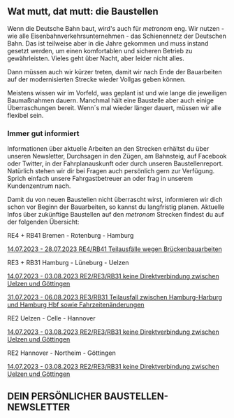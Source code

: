 Wat mutt, dat mutt: die Baustellen
----------

Wenn die Deutsche Bahn baut, wird's auch für *metronom* eng.
Wir nutzen - wie alle Eisenbahnverkehrsunternehmen - das Schienennetz der Deutschen Bahn. Das ist teilweise aber in die Jahre gekommen und muss instand gesetzt werden, um einen komfortablen und sicheren Betrieb zu gewährleisten. Vieles geht über Nacht, aber leider nicht alles.

Dann müssen auch wir kürzer treten, damit wir nach Ende der Bauarbeiten auf der modernisierten Strecke wieder Vollgas geben können.

Meistens wissen wir im Vorfeld, was geplant ist und wie lange die jeweiligen Baumaßnahmen dauern. Manchmal hält eine Baustelle aber auch einige Überraschungen bereit. Wenn´s mal wieder länger dauert, müssen wir alle flexibel sein.

### Immer gut informiert ###

Informationen über aktuelle Arbeiten an den Strecken erhältst du über unseren Newsletter, Durchsagen in den Zügen, am Bahnsteig, auf Facebook oder Twitter, in der Fahrplanauskunft oder durch unseren Baustellenreport. Natürlich stehen wir dir bei Fragen auch persönlich gern zur Verfügung. Sprich einfach unsere Fahrgastbetreuer an oder frag in unserem Kundenzentrum nach.

Damit du von neuen Baustellen nicht überrascht wirst, informieren wir dich schon vor Beginn der Bauarbeiten, so kannst du langfristig planen. Aktuelle Infos über zukünftige Baustellen auf den *metronom* Strecken findest du auf der folgenden Übersicht:

RE4 + RB41 Bremen - Rotenburg - Hamburg

[14.07.2023 - 28.07.2023 RE4/RB41 Teilausfälle wegen Brückenbauarbeiten](https://www.der-metronom.de/baustellen/re4-rb41-teilausfaelle-wegen-brueckenbauarbeiten/)

RE3 + RB31 Hamburg - Lüneburg - Uelzen

[14.07.2023 - 03.08.2023 RE2/RE3/RB31 keine Direktverbindung zwischen Uelzen und Göttingen](https://www.der-metronom.de/baustellen/re2-re3-rb31-keine-direktverbindung-zwischen-uelzen-und-goettingen/)

[31.07.2023 - 06.08.2023 RE3/RB31 Teilausfall zwischen Hamburg-Harburg und Hamburg Hbf sowie Fahrzeitenänderungen](https://www.der-metronom.de/baustellen/re3-rb31-teilausfall-zwischen-hamburg-harburg-und-hamburg-hbf-2/)

RE2 Uelzen - Celle - Hannover

[14.07.2023 - 03.08.2023 RE2/RE3/RB31 keine Direktverbindung zwischen Uelzen und Göttingen](https://www.der-metronom.de/baustellen/re2-re3-rb31-keine-direktverbindung-zwischen-uelzen-und-goettingen/)

RE2 Hannover - Northeim - Göttingen

[14.07.2023 - 03.08.2023 RE2/RE3/RB31 keine Direktverbindung zwischen Uelzen und Göttingen](https://www.der-metronom.de/baustellen/re2-re3-rb31-keine-direktverbindung-zwischen-uelzen-und-goettingen/)

DEIN PERSÖNLICHER BAUSTELLEN-NEWSLETTER
----------
